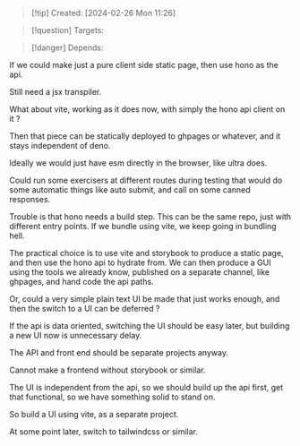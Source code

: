 
>[!tip] Created: [2024-02-26 Mon 11:26]

>[!question] Targets: 

>[!danger] Depends: 

If we could make just a pure client side static page, then use hono as the api.

Still need a jsx transpiler.

What about vite, working as it does now, with simply the hono api client on it ?

Then that piece can be statically deployed to ghpages or whatever, and it stays independent of deno.

Ideally we would just have esm directly in the browser, like ultra does.

Could run some exercisers at different routes during testing that would do some automatic things like auto submit, and call on some canned responses.

Trouble is that hono needs a build step.  This can be the same repo, just with different entry points.  If we bundle using vite, we keep going in bundling hell.

The practical choice is to use vite and storybook to produce a static page, and then use the hono api to hydrate from.  We can then produce a GUI using the tools we already know, published on a separate channel, like ghpages, and hand code the api paths.

Or, could a very simple plain text UI be made that just works enough, and then the switch to a UI can be deferred ?

If the api is data oriented, switching the UI should be easy later, but building a new UI now is unnecessary delay.

The API and front end should be separate projects anyway.

Cannot make a frontend without storybook or similar.

The UI is independent from the api, so we should build up the api first, get that functional, so we have something solid to stand on.

So build a UI using vite, as a separate project.

At some point later, switch to tailwindcss or similar.